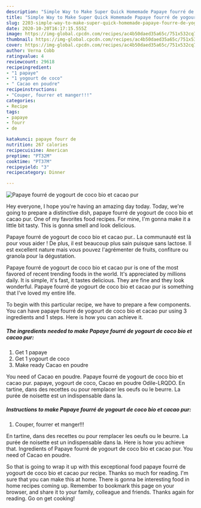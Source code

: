 ```yaml
---
description: "Simple Way to Make Super Quick Homemade Papaye fourré de yogourt de coco bio et cacao pur"
title: "Simple Way to Make Super Quick Homemade Papaye fourré de yogourt de coco bio et cacao pur"
slug: 2203-simple-way-to-make-super-quick-homemade-papaye-fourre-de-yogourt-de-coco-bio-et-cacao-pur
date: 2020-10-20T16:17:15.555Z
image: https://img-global.cpcdn.com/recipes/ac4b50daed35a65c/751x532cq70/papaye-fourre-de-yogourt-de-coco-bio-et-cacao-pur-photo-principale-de-la-recette.jpg
thumbnail: https://img-global.cpcdn.com/recipes/ac4b50daed35a65c/751x532cq70/papaye-fourre-de-yogourt-de-coco-bio-et-cacao-pur-photo-principale-de-la-recette.jpg
cover: https://img-global.cpcdn.com/recipes/ac4b50daed35a65c/751x532cq70/papaye-fourre-de-yogourt-de-coco-bio-et-cacao-pur-photo-principale-de-la-recette.jpg
author: Verna Cobb
ratingvalue: 4
reviewcount: 29618
recipeingredient:
- "1 papaye"
- "1 yogourt de coco"
- " Cacao en poudre"
recipeinstructions:
- "Couper, fourrer et manger!!!"
categories:
- Recipe
tags:
- papaye
- fourr
- de

katakunci: papaye fourr de 
nutrition: 267 calories
recipecuisine: American
preptime: "PT32M"
cooktime: "PT37M"
recipeyield: "3"
recipecategory: Dinner

---
```



![Papaye fourré de yogourt de coco bio et cacao pur](https://img-global.cpcdn.com/recipes/ac4b50daed35a65c/751x532cq70/papaye-fourre-de-yogourt-de-coco-bio-et-cacao-pur-photo-principale-de-la-recette.jpg)

Hey everyone, I hope you're having an amazing day today. Today, we're going to prepare a distinctive dish, papaye fourré de yogourt de coco bio et cacao pur. One of my favorites food recipes. For mine, I'm gonna make it a little bit tasty. This is gonna smell and look delicious.

Papaye fourré de yogourt de coco bio et cacao pur.. La communauté est là pour vous aider ! De plus, il est beaucoup plus sain puisque sans lactose. Il est excellent nature mais vous pouvez l&#39;agrémenter de fruits, confiture ou granola pour la dégustation.

Papaye fourré de yogourt de coco bio et cacao pur is one of the most favored of recent trending foods in the world. It's appreciated by millions daily. It is simple, it's fast, it tastes delicious. They are fine and they look wonderful. Papaye fourré de yogourt de coco bio et cacao pur is something that I've loved my entire life.


To begin with this particular recipe, we have to prepare a few components. You can have papaye fourré de yogourt de coco bio et cacao pur using 3 ingredients and 1 steps. Here is how you can achieve it.

<!--inarticleads1-->

##### The ingredients needed to make Papaye fourré de yogourt de coco bio et cacao pur:

1. Get 1 papaye
1. Get 1 yogourt de coco
1. Make ready  Cacao en poudre


You need of Cacao en poudre. Papaye fourré de yogourt de coco bio et cacao pur. papaye, yogourt de coco, Cacao en poudre Odile-LRQDO. En tartine, dans des recettes ou pour remplacer les oeufs ou le beurre. La purée de noisette est un indispensable dans la. 

<!--inarticleads2-->

##### Instructions to make Papaye fourré de yogourt de coco bio et cacao pur:

1. Couper, fourrer et manger!!!


En tartine, dans des recettes ou pour remplacer les oeufs ou le beurre. La purée de noisette est un indispensable dans la. Here is how you achieve that. Ingredients of Papaye fourré de yogourt de coco bio et cacao pur. You need of Cacao en poudre. 

So that is going to wrap it up with this exceptional food papaye fourré de yogourt de coco bio et cacao pur recipe. Thanks so much for reading. I'm sure that you can make this at home. There is gonna be interesting food in home recipes coming up. Remember to bookmark this page on your browser, and share it to your family, colleague and friends. Thanks again for reading. Go on get cooking!
